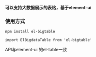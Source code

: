 **可以支持大数据展示的表格，基于element-ui**

### 使用方式
```
npm install el-bigtable

import ElBigdataTable from 'el-bigtable'
```

API与element-ui 的el-table一致